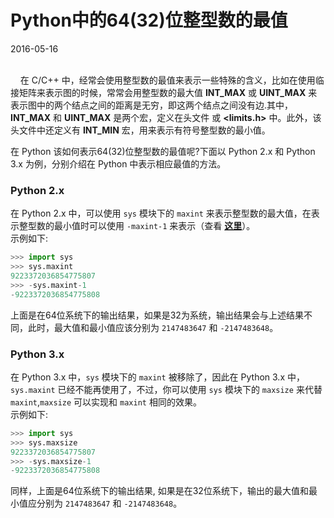 # Python中的64(32)位整型数的最值                   
2016-05-16  <br /><br />

&nbsp;&nbsp;&nbsp;&nbsp;在 C/C++ 中，经常会使用整型数的最值来表示一些特殊的含义，比如在使用临接矩阵来表示图的时候，常常会用整型数的最大值 **INT_MAX** 或 **UINT_MAX** 来表示图中的两个结点之间的距离是无穷，即这两个结点之间没有边.其中，**INT_MAX** 和 **UINT_MAX** 是两个宏，定义在头文件 **<climits>** 或 **<limits.h>** 中。此外，该头文件中还定义有 **INT_MIN** 宏，用来表示有符号整型数的最小值。                                      

在 Python 该如何表示64(32)位整型数的最值呢?下面以 Python 2.x 和 Python 3.x 为例，分别介绍在 Python 中表示相应最值的方法。               

### Python 2.x              
在 Python 2.x 中，可以使用 `sys` 模块下的 `maxint` 来表示整型数的最大值，在表示整型数的最小值时可以使用 `-maxint-1` 来表示（查看 **[这里](https://docs.python.org/2/library/stdtypes.html#numeric-types-int-float-long-complex)**）。　　        
示例如下:                 

```python
>>> import sys
>>> sys.maxint
9223372036854775807
>>> -sys.maxint-1
-9223372036854775808
```
上面是在64位系统下的输出结果，如果是32为系统，输出结果会与上述结果不同，此时，最大值和最小值应该分别为 `2147483647` 和 `-2147483648`。      

### Python 3.x
在 Python 3.x 中，`sys` 模块下的 `maxint` 被移除了，因此在 Python 3.x 中，`sys.maxint` 已经不能再使用了，不过，你可以使用 `sys` 模块下的 `maxsize` 来代替 `maxint`,`maxsize` 可以实现和 `maxint` 相同的效果。                          
示例如下:             
           
```python
>>> import sys
>>> sys.maxsize
9223372036854775807
>>> -sys.maxsize-1
-9223372036854775808
```
同样，上面是64位系统下的输出结果, 如果是在32位系统下，输出的最大值和最小值应分别为 `2147483647` 和 `-2147483648`。       
